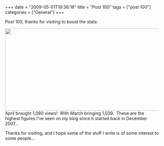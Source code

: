 +++
date = "2009-05-01T19:36:16"
title = "Post 100"
tags = ["post 100"]
categories = ["General"]
+++

Post 100, thanks for visiting to boost the stats:

[<img src="http://i9.photobucket.com/albums/a55/forquare/blog/Picture1-4.png" width="597" height="269" class="aligncenter" />][1]April brought 1,080 views!  With March bringing 1,039.  These are the highest figures I've seen on my blog since it started back in December 2007...

Thanks for visiting, and I hope some of the stuff I write is of some interest to some people...

  [1]: http://i9.photobucket.com/albums/a55/forquare/blog/Picture1-4.png
